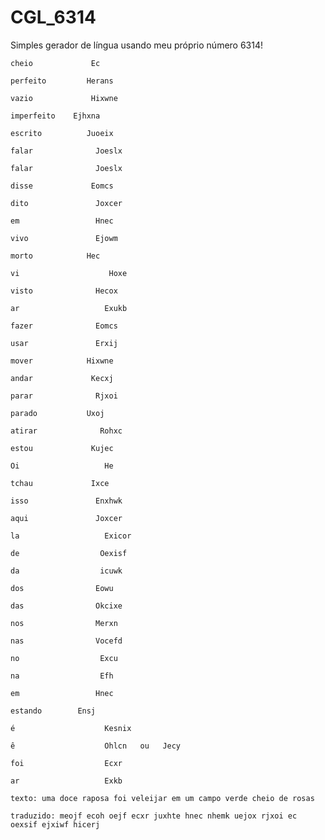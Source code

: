 # CGL_6314
Simples gerador de língua usando meu próprio número 6314!


`cheio             Ec`

`perfeito         Herans`

`vazio             Hixwne`

`imperfeito    Ejhxna`

`escrito          Juoeix`

`falar              Joeslx`

`falar              Joeslx`

`disse             Eomcs`

`dito               Joxcer`

`em                 Hnec`

`vivo               Ejowm`

`morto            Hec`

`vi                    Hoxe`

`visto              Hecox`

`ar                   Exukb`

`fazer              Eomcs`

`usar               Erxij`

`mover            Hixwne`

`andar             Kecxj`

`parar              Rjxoi`

`parado           Uxoj`

`atirar              Rohxc`

`estou             Kujec`

`Oi                   He`

`tchau             Ixce`

`isso               Enxhwk`

`aqui               Joxcer`

`la                   Exicor`

`de                  Oexisf`

`da                  icuwk`

`dos                Eowu`

 `das                Okcixe`
 
 `nos                Merxn`
 
 `nas                Vocefd`
 
 `no                  Excu`
 
 `na                  Efh`
 
 `em                 Hnec`
 
 `estando        Ensj`
 
 `é                    Kesnix`
 
 `ê                    Ohlcn   ou   Jecy`
 
 `foi                  Ecxr`
 
 `ar                   Exkb`




`texto: uma doce raposa foi veleijar em um campo verde cheio de rosas`

`traduzido: meojf ecoh oejf ecxr juxhte hnec nhemk uejox rjxoi ec oexsif ejxiwf hicerj`



